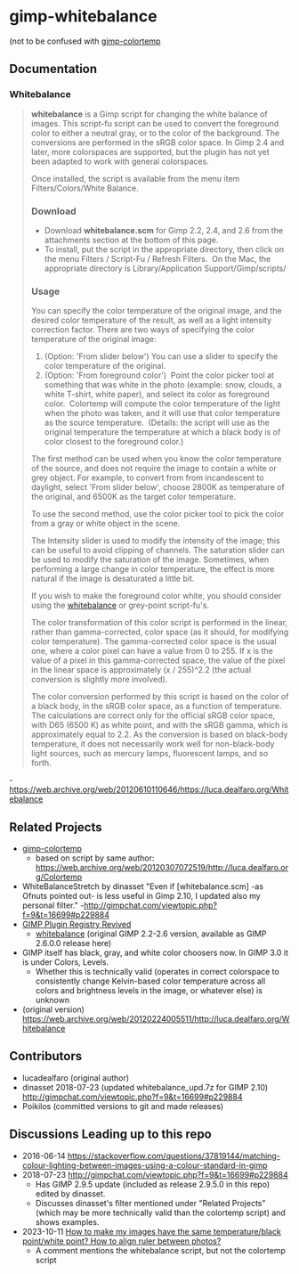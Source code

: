 # gimp-whitebalance
(not to be confused with [gimp-colortemp](https://github.com/Hierosoft/gimp-colortemp)


## Documentation

### Whitebalance
> 
> **whitebalance** is a Gimp script for changing the white balance of images. This script-fu script can be used to convert the foreground color to either a neutral gray, or to the color of the background. The conversions are performed in the sRGB color space. In Gimp 2.4 and later, more colorspaces are supported, but the plugin has not yet been adapted to work with general colorspaces.
> 
> Once installed, the script is available from the menu item Filters/Colors/White Balance.
> 
> ### Download
> 
> -   Download **whitebalance.scm** for Gimp 2.2, 2.4, and 2.6 from the attachments section at the bottom of this page.
> -   To install, put the script in the appropriate directory, then click on the menu Filters / Script-Fu / Refresh Filters.  On the Mac, the appropriate directory is Library/Application Support/Gimp/scripts/
> 
> ### Usage
> 
> You can specify the color temperature of the original image, and the desired color temperature of the result, as well as a light intensity correction factor. There are two ways of specifying the color temperature of the original image:
> 
> 1.  (Option: 'From slider below') You can use a slider to specify the color temperature of the original.
> 2.  (Option: 'From foreground color')  Point the color picker tool at something that was white in the photo (example: snow, clouds, a white T-shirt, white paper), and select its color as foreground color.  Colortemp will compute the color temperature of the light when the photo was taken, and it will use that color temperature as the source temperature.  (Details: the script will use as the original temperature the temperature at which a black body is of color closest to the foreground color.)
> 
> The first method can be used when you know the color temperature of the source, and does not require the image to contain a white or grey object. For example, to convert from from incandescent to daylight, select 'From slider below', choose 2800K as temperature of the original, and 6500K as the target color temperature.
> 
> To use the second method, use the color picker tool to pick the color from a gray or white object in the scene.
> 
> The Intensity slider is used to modify the intensity of the image; this can be useful to avoid clipping of channels. The saturation slider can be used to modify the saturation of the image. Sometimes, when performing a large change in color temperature, the effect is more natural if the image is desaturated a little bit.
> 
> If you wish to make the foreground color white, you should consider using the [whitebalance](https://web.archive.org/web/20120307072519/http://luca.dealfaro.org/Whitebalance) or grey-point script-fu's.
> 
> The color transformation of this color script is performed in the linear, rather than gamma-corrected, color space (as it should, for modifying color temperature). The gamma-corrected color space is the usual one, where a color pixel can have a value from 0 to 255. If x is the value of a pixel in this gamma-corrected space, the value of the pixel in the linear space is approximately (x / 255)^2.2 (the actual conversion is slightly more involved).
> 
> The color conversion performed by this script is based on the color of a black body, in the sRGB color space, as a function of temperature. The calculations are correct only for the official sRGB color space, with D65 (6500 K) as white point, and with the sRGB gamma, which is approximately equal to 2.2. As the conversion is based on black-body temperature, it does not necessarily work well for non-black-body light sources, such as mercury lamps, fluorescent lamps, and so forth.

-<https://web.archive.org/web/20120610110646/https://luca.dealfaro.org/Whitebalance>


## Related Projects
- [gimp-colortemp](https://github.com/Hierosoft/gimp-colortemp)
  - based on script by same author: https://web.archive.org/web/20120307072519/http://luca.dealfaro.org/Colortemp
- WhiteBalanceStretch by dinasset
  "Even if [whitebalance.scm] -as Ofnuts pointed out- is less useful in Gimp 2.10, I updated also my personal filter." -<http://gimpchat.com/viewtopic.php?f=9&t=16699#p229884>
- [GIMP Plugin Registry Revived](https://dodoledev.github.io/registry.gimp.org_revived)
  - [whitebalance](https://dodoledev.github.io/registry.gimp.org_revived/node/72.html) (original GIMP 2.2-2.6 version, available as GIMP 2.6.0.0 release here)
- GIMP itself has black, gray, and white color choosers now. In GIMP 3.0 it is under Colors, Levels.
  - Whether this is technically valid (operates in correct colorspace to consistently change Kelvin-based color temperature across all colors and brightness levels in the image, or whatever else) is unknown
- (original version) https://web.archive.org/web/20120224005511/http://luca.dealfaro.org/Whitebalance


## Contributors
- lucadealfaro (original author)
- dinasset 2018-07-23 (updated whitebalance_upd.7z for GIMP 2.10) <http://gimpchat.com/viewtopic.php?f=9&t=16699#p229884>
- Poikilos (committed versions to git and made releases)


## Discussions Leading up to this repo
- 2016-06-14 <https://stackoverflow.com/questions/37819144/matching-colour-lighting-between-images-using-a-colour-standard-in-gimp>
- 2018-07-23 <http://gimpchat.com/viewtopic.php?f=9&t=16699#p229884>
  - Has GIMP 2.9.5 update (included as release 2.9.5.0 in this repo) edited by dinasset.
  - Discusses dinasset's filter mentioned under "Related Projects" (which may be more technically valid than the colortemp script) and shows examples.
- 2023-10-11 [How to make my images have the same temperature/black point/white point? How to align ruler between photos?](https://www.reddit.com/r/GIMP/comments/175bljy/how_to_make_my_images_have_the_same/)
  - A comment mentions the whitebalance script, but not the colortemp script
